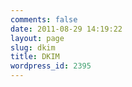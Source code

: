 ```yaml
---
comments: false
date: 2011-08-29 14:19:22
layout: page
slug: dkim
title: DKIM
wordpress_id: 2395
---
```



